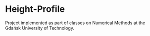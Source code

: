# Height-Profile

Project implemented as part of classes on Numerical Methods at the Gdańsk University of Technology.
